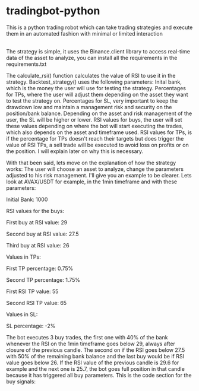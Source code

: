 # tradingbot-python
This is a python trading robot which can take trading strategies and execute them in an automated fashion with minimal or limited interaction

<br>
The strategy is simple, it uses the Binance.client library to access real-time data of the asset to analyze, you can install all the requirements in the requirements.txt

The calculate_rsi() function calculates the value of RSI to use it in the strategy. Backtest_strategy() uses the following parameters: Inital bank, which is the money the user will use for testing the strategy. Percentages for TPs, where the user will adjust them depending on the asset they want to test the strategy on. Percentages for SL, very important to keep the drawdown low and maintain a management risk and security on the position/bank balance. Depending on the asset and risk management of the user, the SL will be higher or lower. RSI values for buys, the user will set these values depending on where the bot will start executing the trades, which also depends on the asset and timeframe used. RSI values for TPs, is if the percentage for TPs doesn't reach their targets but does trigger the value of RSI TPs, a sell trade will be executed to avoid loss on profits or on the position. I will explain later on why this is necessary.

With that been said, lets move on the explanation of how the strategy works: The user will choose an asset to analyze, change the parameters adjusted to his risk management. I'll give you an example to be clearer. Lets look at AVAX/USDT for example, in the 1min timeframe and with these parameters:

Initial Bank: 1000

RSI values for the buys:

First buy at RSI value: 29

Second buy at RSI value: 27.5

Third buy at RSI value: 26

Values in TPs:

First TP percentage: 0.75%

Second TP percentage: 1.75%

First RSI TP value: 55

Second RSI TP value: 65

Values in SL:

SL percentage: -2%

The bot executes 3 buy trades, the first one with 40% of the bank whenever the RSI on the 1min timeframe goes below 29, always after closure of the previous candle. The second on if the RSI goes below 27.5 with 50% of the remaining bank balance and the last buy would be if RSI value goes below 26. If the RSI value of the previous candle is 29.6 for example and the next one is 25.7, the bot goes full position in that candle because it has triggered all buy parameters. This is the code section for the buy signals:

